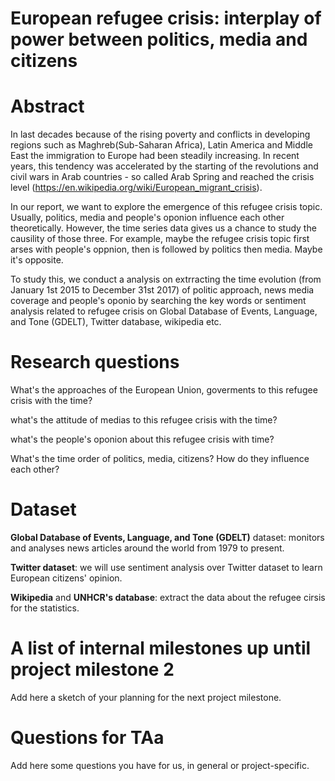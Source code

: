 # European refugee crisis: interplay of power between politics, media and citizens

# Abstract
In last decades because of the rising poverty and conflicts in developing regions such as Maghreb(Sub-Saharan Africa), Latin America and Middle East the immigration to Europe had been steadily increasing. In recent years, this tendency was accelerated by the starting of the revolutions and civil wars in Arab countries - so called Arab Spring and reached the crisis level (https://en.wikipedia.org/wiki/European_migrant_crisis). 

In our report, we want to explore the emergence of this refugee crisis topic. Usually, politics, media and people's oponion influence each other theoretically. However, the time series data gives us a chance to study the causility of those three. For example, maybe the refugee crisis topic first arses with people's oppnion, then is followed by politics then media. Maybe it's opposite. 

To study this, we conduct a analysis on extrracting the time evolution (from January 1st 2015 to December 31st 2017) of politic approach, news media coverage and people's oponio by searching the key words or sentiment analysis related to refugee crisis on Global Database of Events, Language, and Tone (GDELT), Twitter database, wikipedia etc.



# Research questions
What's the approaches of the European Union, goverments to this refugee crisis with the time?

what's the attitude of medias to this refugee crisis with the time?

what's the people's oponion about this refugee crisis with time?

What's the time order of politics, media, citizens? How do they influence each other?


# Dataset
**Global Database of Events, Language, and Tone (GDELT)** dataset: monitors and analyses news articles around the world from 1979 to present.

**Twitter dataset**: we will use sentiment analysis over Twitter dataset to learn European citizens' opinion.

**Wikipedia** and **UNHCR's database**: extract the data about the refugee cirsis for the statistics.



# A list of internal milestones up until project milestone 2
Add here a sketch of your planning for the next project milestone.

# Questions for TAa
Add here some questions you have for us, in general or project-specific.
